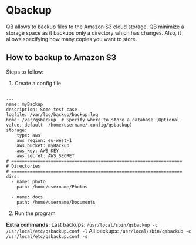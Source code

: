 # Qbackup

QB allows to backup files to the Amazon S3 cloud storage. QB minimize a storage space as it backups only a directory which has changes. Also, it allows specifying how many copies you want to store.

## How to backup to Amazon S3

Steps to follow:

  1. Create a config file

```

---
name: myBackup
description: Some test case
logfile: /var/log/backup/backup.log
home: /var/qsbackup  # Specify where to store a database (Optional value, default  /home/username/.config/qsbackup)
storage:
    type: aws
    aws_region: eu-west-1
    aws_bucket: myBackup
    aws_key: AWS_KEY
    aws_secret: AWS_SECRET
# =================================================================
# Directories
# =================================================================
dirs:
  - name: photo
    path: /home/username/Photos

  - name: docs
    path: /home/username/Documents
```

  2. Run the program

**Extra commands:**
Last backups: `/usr/local/sbin/qsbackup -c /usr/local/etc/qsbackup.conf -l`
All backups: `/usr/local/sbin/qsbackup -c /usr/local/etc/qsbackup.conf -s`